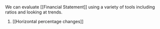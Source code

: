 We can evaluate [[Financial Statement]] using a variety of tools including ratios and looking at trends.
1. [[Horizontal percentage changes]]